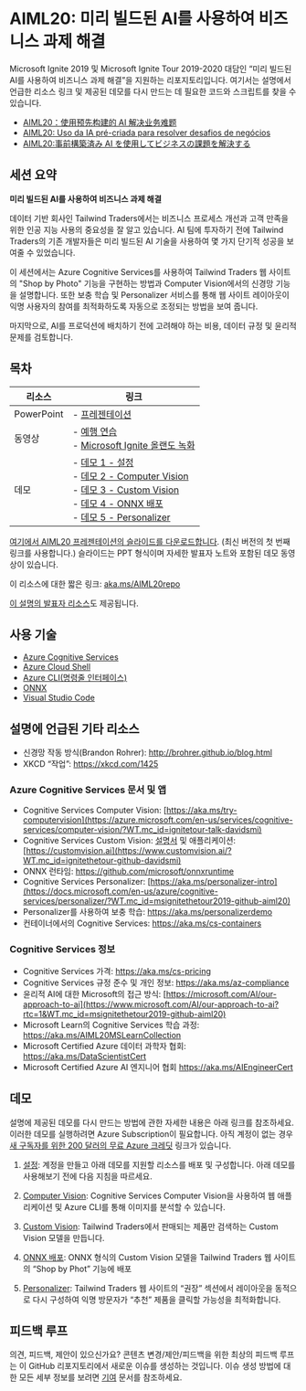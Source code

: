# <a name="aiml20-using-pre-built-ai-to-solve-business-challenges"></a>AIML20: 미리 빌드된 AI를 사용하여 비즈니스 과제 해결

Microsoft Ignite 2019 및 Microsoft Ignite Tour 2019-2020 대담인 “미리 빌드된 AI를 사용하여 비즈니스 과제 해결”을 지원하는 리포지토리입니다. 여기서는 설명에서 언급한 리소스 링크 및 제공된 데모를 다시 만드는 데 필요한 코드와 스크립트를 찾을 수 있습니다.

* [AIML20：使用预先构建的 AI 解决业务难题](https://github.com/microsoft/ignite-learning-paths-training-aiml/tree/master-SimplifiedChinese/aiml20)
* [AIML20: Uso da IA pré-criada para resolver desafios de negócios](https://github.com/microsoft/ignite-learning-paths-training-aiml/tree/master-PortugueseBrazil/aiml20)
* [AIML20:事前構築済み AI を使用してビジネスの課題を解決する](https://github.com/microsoft/ignite-learning-paths-training-aiml/tree/master-Japanese/aiml20)

## <a name="session-abstract"></a>세션 요약

**미리 빌드된 AI를 사용하여 비즈니스 과제 해결**

데이터 기반 회사인 Tailwind Traders에서는 비즈니스 프로세스 개선과 고객 만족을 위한 인공 지능 사용의 중요성을 잘 알고 있습니다.
AI 팀에 투자하기 전에 Tailwind Traders의 기존 개발자들은 미리 빌드된 AI 기술을 사용하여 몇 가지 단기적 성공을 보여줄 수 있었습니다. 

이 세션에서는 Azure Cognitive Services를 사용하여 Tailwind Traders 웹 사이트의 "Shop by Photo" 기능을 구현하는 방법과 Computer Vision에서의 신경망 기능을 설명합니다. 또한 보충 학습 및 Personalizer 서비스를 통해 웹 사이트 레이아웃이 익명 사용자의 참여를 최적화하도록 자동으로 조정되는 방법을 보여 줍니다.

마지막으로, AI를 프로덕션에 배치하기 전에 고려해야 하는 비용, 데이터 규정 및 윤리적 문제를 검토합니다.

## <a name="table-of-contents"></a>목차
 

| 리소스          | 링크                            |
|-------------------|----------------------------------|
| PowerPoint        | - [프레젠테이션](presentations.md) |
| 동영상            | - [예행 연습](https://youtu.be/jRO-5g-HYuU) <br/>- [Microsoft Ignite 올랜도 녹화](https://myignite.techcommunity.microsoft.com/sessions/82987?source=sessions) |
| 데모             | - [데모 1 - 설정 ](https://github.com/microsoft/ignite-learning-paths-training-aiml/blob/master/aiml20/DEMO%20Setup.md) <br/>- [데모 2 - Computer Vision](https://github.com/microsoft/ignite-learning-paths-training-aiml/blob/master/aiml20/DEMO%20Computer%20Vision.md) <br/>- [데모 3 - Custom Vision](https://github.com/microsoft/ignite-learning-paths-training-aiml/blob/master/aiml20/DEMO%20Custom%20Vision.md)<br/>- [데모 4 - ONNX 배포](https://github.com/microsoft/ignite-learning-paths-training-aiml/blob/master/aiml20/DEMO%20ONNX%20deployment.md) <br/>- [데모 5 - Personalizer](https://github.com/microsoft/ignite-learning-paths-training-aiml/blob/master/aiml20/DEMO%20Personalizer.md) | 

[여기에서 AIML20 프레젠테이션의 슬라이드를 다운로드합니다](presentations.md). (최신 버전의 첫 번째 링크를 사용합니다.) 슬라이드는 PPT 형식이며 자세한 발표자 노트와 포함된 데모 동영상이 있습니다.

이 리소스에 대한 짧은 링크: [aka.ms/AIML20repo](https://aka.ms/AIML20repo) 

[이 설명의 발표자 리소스](README-Presenters.md)도 제공됩니다.



## <a name="technologies-used"></a>사용 기술

* [Azure Cognitive Services](https://docs.microsoft.com/en-us/azure/cognitive-services/?WT.mc_id=msignitethetour2019-github-aiml20)
* [Azure Cloud Shell](https://docs.microsoft.com/en-us/azure/cloud-shell/overview?WT.mc_id=msignitethetour2019-github-aiml20)
* [Azure CLI(명령줄 인터페이스)](https://docs.microsoft.com/en-us/cli/azure/?view=azure-cli-latest?WT.mc_id=msignitethetour2019-github-aiml20)
* [ONNX](https://github.com/onnx/onnx)
* [Visual Studio Code](https://code.visualstudio.com/)

## <a name="other-resources-mentioned-in-talk"></a>설명에 언급된 기타 리소스

* 신경망 작동 방식(Brandon Rohrer): http://brohrer.github.io/blog.html
* XKCD “작업”: https://xkcd.com/1425

### <a name="azure-cognitive-services-docs-and-apps"></a>Azure Cognitive Services 문서 및 앱

* Cognitive Services Computer Vision: [https://aka.ms/try-computervision](https://azure.microsoft.com/en-us/services/cognitive-services/computer-vision/?WT.mc_id=ignitetour-talk-davidsmi)  
* Cognitive Services Custom Vision: [설명서](https://docs.microsoft.com/en-us/azure/cognitive-services/custom-vision-service/?WT.mc_id=ignitethetour-github-davidsmi) 및 애플리케이션: [https://customvision.ai](https://www.customvision.ai/?WT.mc_id=ignitethetour-github-davidsmi)
* ONNX 런타임: https://github.com/microsoft/onnxruntime
* Cognitive Services Personalizer: [https://aka.ms/personalizer-intro](https://docs.microsoft.com/en-us/azure/cognitive-services/personalizer/?WT.mc_id=msignitethetour2019-github-aiml20)
* Personalizer를 사용하여 보충 학습: https://aka.ms/personalizerdemo
* 컨테이너에서의 Cognitive Services: https://aka.ms/cs-containers

### <a name="cognitive-services-information"></a>Cognitive Services 정보

* Cognitive Services 가격: https://aka.ms/cs-pricing 
* Cognitive Services 규정 준수 및 개인 정보: https://aka.ms/az-compliance
* 윤리적 AI에 대한 Microsoft의 접근 방식: [https://microsoft.com/AI/our-approach-to-ai](https://www.microsoft.com/AI/our-approach-to-ai?rtc=1&WT.mc_id=msignitethetour2019-github-aiml20)
* Microsoft Learn의 Cognitive Services 학습 과정: https://aka.ms/AIML20MSLearnCollection
* Microsoft Certified Azure 데이터 과학자 협회: https://aka.ms/DataScientistCert 
* Microsoft Certified Azure AI 엔지니어 협회 https://aka.ms/AIEngineerCert

## <a name="demonstrations"></a>데모

설명에 제공된 데모를 다시 만드는 방법에 관한 자세한 내용은 아래 링크를 참조하세요. 이러한 데모를 실행하려면 Azure Subscription이 필요합니다. 아직 계정이 없는 경우 [새 구독자를 위한 200 달러의 무료 Azure 크레딧](https://aka.ms/azure-free-credits) 링크가 있습니다.

1. [설정](DEMO%20Setup.md): 계정을 만들고 아래 데모를 지원할 리소스를 배포 및 구성합니다. 아래 데모를 사용해보기 전에 다음 지침을 따르세요.

1. [Computer Vision](DEMO%20Computer%20Vision.md): Cognitive Services Computer Vision을 사용하여 웹 애플리케이션 및 Azure CLI를 통해 이미지를 분석할 수 있습니다.

1. [Custom Vision](DEMO%20Custom%20Vision.md): Tailwind Traders에서 판매되는 제품만 검색하는 Custom Vision 모델을 만듭니다.

1. [ONNX 배포](DEMO%20ONNX%20deployment.md): ONNX 형식의 Custom Vision 모델을 Tailwind Traders 웹 사이트의 “Shop by Phot” 기능에 배포

1. [Personalizer](DEMO%20Personalizer.md): Tailwind Traders 웹 사이트의 “권장” 섹션에서 레이아웃을 동적으로 다시 구성하여 익명 방문자가 “추천” 제품을 클릭할 가능성을 최적화합니다.

## <a name="feedback-loop"></a>피드백 루프

의견, 피드백, 제안이 있으신가요? 콘텐츠 변경/제안/피드백을 위한 최상의 피드백 루프는 이 GitHub 리포지토리에서 새로운 이슈를 생성하는 것입니다. 이슈 생성 방법에 대한 모든 세부 정보를 보려면 [기여](../CONTRIBUTING.md) 문서를 참조하세요.
